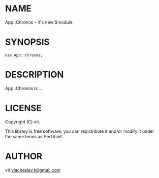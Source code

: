 # NAME

App::Chronos - It's new $module

# SYNOPSIS

    use App::Chronos;

# DESCRIPTION

App::Chronos is ...

# LICENSE

Copyright (C) vti.

This library is free software; you can redistribute it and/or modify
it under the same terms as Perl itself.

# AUTHOR

vti <viacheslav.t@gmail.com>
